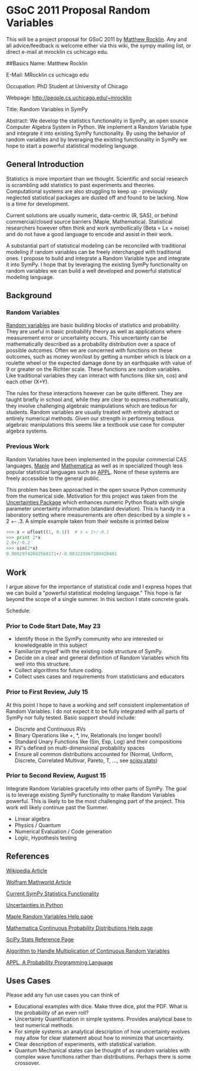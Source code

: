 # GSoC 2011 Proposal Random Variables
This will be a project proposal for GSoC 2011 by [Matthew Rocklin](http://people.cs.uchicago.edu/~mrocklin). Any and all advice/feedback is welcome either via this wiki, the sympy mailing list, or direct e-mail at mrocklin cs uchicago edu. 

##Basics
Name: Matthew Rocklin

E-Mail: MRocklin cs uchicago edu

Occupation: PhD Student at University of Chicago

Webpage: http://people.cs.uchicago.edu/~mrocklin


Title: Random Variables in SymPy

Abstract: We develop the statistics functionality in SymPy, an open sounce Computer Algebra System in Python. We implement a Random Variable type and integrate it into existing SymPy functionality. By using the behavior of random variables and by leveraging the existing functionality in SymPy we hope to start a powerful statistical modeling language. 

## General Introduction 
Statistics is more important than we thought. Scientific and social research is scrambling add statistics to past experiments and theories. Computational systems are also struggling to keep up - previously neglected statistical packages are dusted off and found to be lacking. Now is a time for development. 

Current solutions are usually numeric, data-centric (R, SAS), or behind commercial/closed source barriers (Maple, Mathematica). Statistical researchers however often think and work symbollically (Beta = Lx + noise) and do not have a good language to encode and assist in their work. 

A substantial part of statistical modeling can be reconciled with traditional modeling if random variables can be freely interchanged with traditional ones. I propose to build and integrate a Random Variable type and integrate it into SymPy. I hope that by leveraging the existing SymPy functionality on random variables we can build a well developed and powerful statistical modeling language. 

## Background
### Random Variables

[Random variables](http://en.wikipedia.org/wiki/Random_variable) are basic building blocks of statistics and probability. They are useful in basic probability theory as well as applications where measurement error or uncertainty occurs. This uncertainty can be mathematically described as a probability distribution over a space of possible outcomes. Often we are concerned with functions on these outcomes, such as money won/lost by getting a number which is black on a roulette wheel or the expected damage done by an earthquake with value of 9 or greater on the Richter scale. These functions are random variables. Like traditional variables they can interact with functions (like sin, cos) and each other (X+Y). 

The rules for these interactions however can be quite different. They are taught briefly in school and, while they are clear to express mathematically, they involve challenging algebraic manipulations which are tedious for students. Random variables are usually treated with entirely abstract or entirely numerical methods. Given our strength in performing tedious algebraic manipulations this seems like a textbook use case for computer algebra systems.

### Previous Work

Random Variables have been implemented in the popular commercial CAS languages, [Maple](http://www.maplesoft.com/support/help/Maple/view.aspx?path=Statistics/RandomVariable) and [Mathematica](http://reference.wolfram.com/legacy/v5_2/Add-onsLinks/StandardPackages/Statistics/ContinuousDistributions.html) as well as in specialized though less popular statistical languages such as [APPL](http://www.math.wm.edu/~leemis/2001amstat.pdf).   None of these systems are freely accessible to the general public. 

This problem has been approached in the open source Python community from the numerical side. Motivation for this project was taken from the [Uncertainties Package](http://packages.python.org/uncertainties/index.html) which enhances numeric Python floats with single parameter uncertainty information (standard deviation). This is handy in a laboratory setting where measurements are often described by a simple x = 2 +- .3. A simple example taken from their website is printed below
```python
>>> x = ufloat((1, 0.1))  # x = 1+/-0.1
>>> print 2*x
2.0+/-0.2
>>> sin(2*x)  
0.90929742682568171+/-0.083229367309428481
```

## Work

I argue above for the importance of statistical code and I express hopes that we can build a "powerful statistical modeling language." This hope is far beyond the scope of a single summer. In this section I state concrete goals.

Schedule:
### Prior to Code Start Date, May 23
* Identify those in the SymPy community who are interested or knowledgeable in this subject
* Familiarize myself with the existing code structure of SymPy. 
* Decide on a clear and general definition of Random Variables which fits well into this structure. 
* Collect algorithms for future coding. 
* Collect uses cases and requirements from statisticians and educators

### Prior to First Review, July 15
At this point I hope to have a working and self consistent implementation of Random Variables. I do not expect it to be fully integrated with all parts of SymPy nor fully tested. Basic support should include: 
* Discrete and Continuous RVs
* Binary Operations like +, *, inv, Relationals (no longer bools!)
* Standard Unary Functions like (Sin, Exp, Log) and their compositions
* RV's defined on multi-dimensional probability spaces
* Ensure all common distributions accounted for (Normal, Uniform, Discrete, Correlated Multivar, Pareto, T, ..., see [scipy.stats](http://docs.scipy.org/doc/scipy/reference/stats.html)) 

### Prior to Second Review, August 15
Integrate Random Variables gracefully into other parts of SymPy. The goal is to leverage existing SymPy functionality to make Random Variables powerful. This is likely to be the most challenging part of the project. This work will likely continue past the Summer.
* Linear algebra
* Physics / Quantum 
* Numerical Evaluation / Code generation 
* Logic, Hypothesis testing

## References
[Wikipedia Article](http://en.wikipedia.org/wiki/Random_variable)

[Wolfram Mathworld Article](http://mathworld.wolfram.com/RandomVariable.html)

[Current SymPy Statistics Functionality](http://docs.sympy.org/dev/modules/statistics.html)

[Uncertainties in Python](http://packages.python.org/uncertainties/)

[Maple Random Variables Help page](http://www.maplesoft.com/support/help/Maple/view.aspx?path=Statistics/RandomVariable)

[Mathematica Continuous Probability Distributions Help page](http://reference.wolfram.com/legacy/v5_2/Add-onsLinks/StandardPackages/Statistics/ContinuousDistributions.html)

[SciPy Stats Reference Page](http://docs.scipy.org/doc/scipy/reference/stats.html)

[Algorithm to Handle Multiplication of Continuous Random Variables](http://www.math.usma.edu/people/glen/Publications/product.pdf)

[APPL, A Probability Programming Language](http://www.math.wm.edu/~leemis/2001amstat.pdf)

## Uses Cases
Please add any fun use cases you can think of

* Educational examples with dice. Make three dice, plot the PDF. What is the probability of an even roll?
* Uncertainty Quantification in simple systems. Provides analytical base to test numerical methods.
* For simple systems an analytical description of how uncertainty evolves may allow for clear statement about how to minimize that uncertainty. 
* Clear description of experiments, with statistical variation. 
* Quantum Mechanical states can be thought of as random variables with complex wave functions rather than distributions. Perhaps there is some crossover. 
